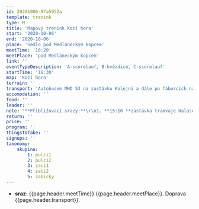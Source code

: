 ```yaml
---
id: 20201006-97a5952a
template: trenink
type: M
title: 'Mapový trénink Kozí hora'
start: '2020-10-06'
end: '2020-10-06'
place: 'Sedlo pod Medláneckým kopcem'
meetTime: '16:20'
meetPlace: 'pod Medláneckým kopcem'
link: ''
eventTypeDescription: 'A-scorelauf, B-hvězdice, C-scorelauf'
startTime: '16:30'
map: 'Kozí hora'
terrain: ''
transport: 'Autobusem MHD 53 na zastávku Kolejní a dále po fáborcích na mapový start'
accomodation: ''
food: ''
leader: ''
note: "**Přibližovací srazy:**\r\n1. **15:10 **zastávka tramvaje Halasovo náměstí (Alena Finstrlová - 605 440 445)\r\n2. **15:20 **zastávka autobusu Skácelova (Andrea Firešová - 728 362 804)\r\n3. **16:00 **zastávka autobusu Kolejní\r\nKdo hodláte přibližovací sraz využít, dejte vždy nejpozději do pondělního večera vědět tomu, kdo přibližovací sraz zajišťuje! Umožní nám to případně nahradit dopravu MHD dopravou osobními auty."
return: ''
price: ''
program: ''
thingsToTake: ''
signups: ''
taxonomy:
    skupina:
        1: pulci1
        2: pulci2
        3: zaci1
        4: zaci2
        5: zabicky
---
```


* **sraz**: {{page.header.meetTime}} {{page.header.meetPlace}}. Doprava {{page.header.transport}}.
